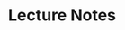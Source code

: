 ---
title: Lecture Notes
menu:
  sidebar:
    name: Lecture Notes
    identifier: lecture-notes
    weight: 200
---
